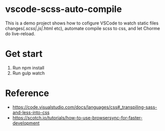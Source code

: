 # vscode-scss-auto-compile
This is a demo project shows how to cofigure VSCode to watch static files changes(*.scss|.js|*.html etc), automate compile scss to css, and let Chorme do live-reload. 

# Get start
1. Run npm install
2. Run gulp watch

# Reference
* https://code.visualstudio.com/docs/languages/css#_transpiling-sass-and-less-into-css
* https://scotch.io/tutorials/how-to-use-browsersync-for-faster-development
